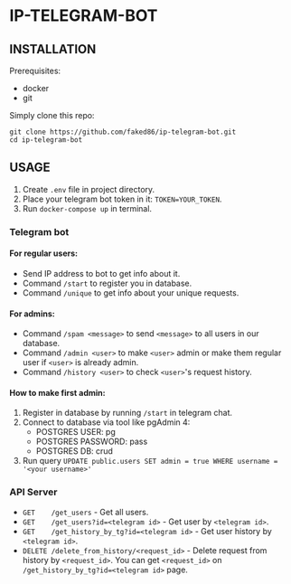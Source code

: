 # IP-TELEGRAM-BOT

## INSTALLATION

Prerequisites:
- docker
- git

Simply clone this repo:

```
git clone https://github.com/faked86/ip-telegram-bot.git
cd ip-telegram-bot
```

## USAGE

1. Create `.env` file in project directory.
2. Place your telegram bot token in it: `TOKEN=YOUR_TOKEN`.
3. Run `docker-compose up` in terminal.

### Telegram bot

#### For regular users:
- Send IP address to bot to get info about it.
- Command `/start` to register you in database.
- Command `/unique` to get info about your unique requests.

#### For admins:
- Command `/spam <message>` to send `<message>` to all users in our database.
- Command `/admin <user>` to make `<user>` admin or make them regular user if `<user>` is already admin.
- Command `/history <user>` to check `<user>`'s request history.

#### How to make first admin:
1. Register in database by running `/start` in telegram chat.
2. Connect to database via tool like pgAdmin 4:
      - POSTGRES USER: pg
      - POSTGRES PASSWORD: pass
      - POSTGRES DB: crud
3. Run query `UPDATE public.users SET admin = true WHERE username = '<your username>'`


### API Server

- `GET    /get_users` - Get all users.
- `GET    /get_users?id=<telegram id>` - Get user by `<telegram id>`.
- `GET    /get_history_by_tg?id=<telegram id>` - Get user history by `<telegram id>`.
- `DELETE /delete_from_history/<request_id>` - Delete request from history by `<request_id>`.
 You can get `<request_id>` on `/get_history_by_tg?id=<telegram id>` page.
